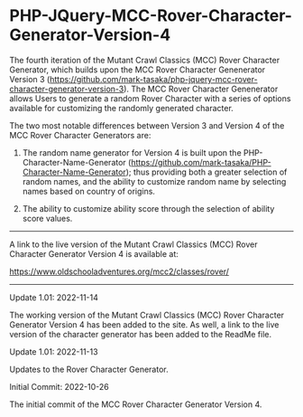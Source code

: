 # PHP-JQuery-MCC-Rover-Character-Generator-Version-4
The fourth iteration of the Mutant Crawl Classics (MCC) Rover Character Generator, which builds upon the MCC Rover Character Genenerator Version 3 (https://github.com/mark-tasaka/php-jquery-mcc-rover-character-generator-version-3). The MCC Rover Character Genenerator allows Users to generate a random Rover Character with a series of options available for customizing the randomly generated character.

The two most notable differences between Version 3 and Version 4 of the MCC Rover Character Generators are:

1. The random name generator for Version 4 is built upon the PHP-Character-Name-Generator (https://github.com/mark-tasaka/PHP-Character-Name-Generator); thus providing both a greater selection of random names, and the ability to customize random name by selecting names based on country of origins.

2. The ability to customize ability score through the selection of ability score values.

------------

A link to the live version of the Mutant Crawl Classics (MCC) Rover Character Generator Version 4 is available at:

https://www.oldschooladventures.org/mcc2/classes/rover/

------------


Update 1.01: 2022-11-14

The working version of the Mutant Crawl Classics (MCC) Rover Character Generator Version 4 has been added to the site.  As well, a link to the live version of the character generator has been added to the ReadMe file. 



Update 1.01: 2022-11-13

Updates to the Rover Character Generator.


Initial Commit: 2022-10-26

The initial commit of the MCC Rover Character Generator Version 4.
